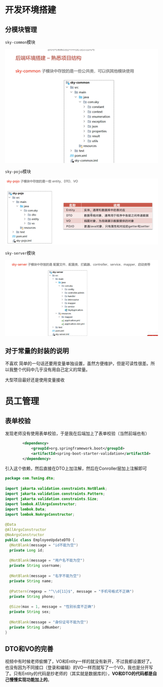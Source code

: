 # 开发环境搭建

## 分模块管理

`sky-common`模块

![sky-common](./assets/sky-common.png)



`sky-pojo`模块

![image-20250912151830584](./assets/image-20250912151830584.png)



`sky-server`模块

![image-20250912152950795](./assets/image-20250912152950795.png)



## 对于常量的封装的说明

不喜欢 简单的一句话还要用变量单独设置，虽然方便维护，但是可读性很差。所以我整个代码中几乎没有用自己定义的常量。

大型项目最好还是使用变量接收

# 员工管理

## 表单校验

发现老师没有使用表单校验，于是我在后端加上了表单校验（当然前端也有）

````xml
        <dependency>
            <groupId>org.springframework.boot</groupId>
            <artifactId>spring-boot-starter-validation</artifactId>
        </dependency>
````

引入这个依赖，然后直接在DTO上加注解，然后在Conroller层加上注解即可

```java
package com.Tuning.dto;

import jakarta.validation.constraints.NotBlank;
import jakarta.validation.constraints.Pattern;
import jakarta.validation.constraints.Size;
import lombok.AllArgsConstructor;
import lombok.Data;
import lombok.NoArgsConstructor;

@Data
@AllArgsConstructor
@NoArgsConstructor
public class EmployeeUpdateDTO {
  @NotBlank(message = "id不能为空")
  private Long id;

  @NotBlank(message = "用户名不能为空")
  private String username;

  @NotBlank(message = "名字不能为空")
  private String name;

  @Pattern(regexp = "^\\d{11}$", message = "手机号格式不正确")
  private String phone;

  @Size(max = 1, message = "性别长度不正确")
  private String sex;

  @NotBlank(message = "身份证号不能为空")
  private String idNumber;
}

```



## DTO和VO的完善

视频中有时候老师偷懒了，VO和Entity一样的就没有新开，不过我都设置好了。也没有因为不同接口（登录和编辑）的VO一样而就写了一个VO，我也是分开写了。只有Entity的代码是抄老师的（其实就是数据库的），**VO和DTO的代码都是自己慢慢实现功能加上的**。

